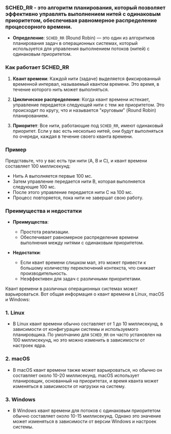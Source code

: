 
### SCHED_RR - это алгоритм планирования, который позволяет эффективно управлять выполнением нитей с одинаковым приоритетом, обеспечивая равномерное распределение процессорного времени.

- **Определение**: `SCHED_RR` (Round Robin) — это один из алгоритмов планирования задач в операционных системах, который используется для управления выполнением потоков (нитей) с одинаковым приоритетом.

### Как работает SCHED_RR

1. **Квант времени**: Каждой нити (задаче) выделяется фиксированный временной интервал, называемый квантом времени. Это время, в течение которого нить может выполняться.
    
2. **Циклическое распределение**: Когда квант времени истекает, управление передается следующей нити с тем же приоритетом. Это происходит по кругу, что и называется "круговым" (Round Robin) планированием.
    
3. **Приоритет**: Все нити, работающие под `SCHED_RR`, имеют одинаковый приоритет. Если у вас есть несколько нитей, они будут выполняться по очереди, каждая в течение своего кванта времени.
    

### Пример

Представьте, что у вас есть три нити (A, B и C), и квант времени составляет 100 миллисекунд:

- Нить A выполняется первые 100 мс.
- Затем управление передается нити B, которая выполняется следующие 100 мс.
- После этого управление передается нити C на 100 мс.
- Процесс повторяется, пока нити не завершат свою работу.

### Преимущества и недостатки

- **Преимущества**:
    
    - Простота реализации.
    - Обеспечивает равномерное распределение времени выполнения между нитями с одинаковым приоритетом.
- **Недостатки**:
    
    - Если квант времени слишком мал, это может привести к большому количеству переключений контекста, что снижает производительность.
    - Неэффективен для задач с различными приоритетами.

Квант времени в различных операционных системах может варьироваться. Вот общая информация о квант времени в Linux, macOS и Windows:

### 1. **Linux**

- В Linux квант времени обычно составляет от 1 до 10 миллисекунд, в зависимости от конфигурации системы и используемого планировщика. По умолчанию для `SCHED_RR` он часто установлен на 100 миллисекунд, но это можно изменить в зависимости от настроек ядра.

### 2. **macOS**

- В macOS квант времени также может варьироваться, но обычно он составляет около 10-20 миллисекунд. macOS использует планировщик, основанный на приоритетах, и время кванта может изменяться в зависимости от нагрузки на систему.

### 3. **Windows**

- В Windows квант времени для потоков с одинаковым приоритетом обычно составляет около 10-15 миллисекунд. Однако это значение может изменяться в зависимости от версии Windows и настроек системы.